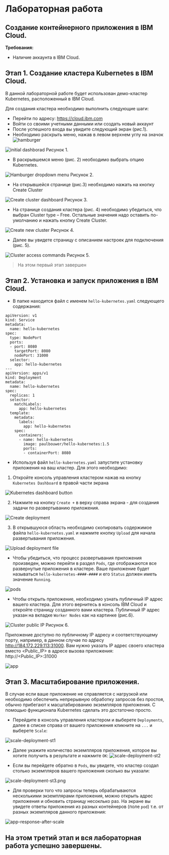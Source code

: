 # Лабораторная работа

## Создание контейнерного приложения в IBM Cloud.

**Требования:**

 - Наличие аккаунта в IBM Cloud.

## Этап 1. Создание кластера  Kubernetes в IBM Cloud.

В данной лабораторной работе будет использован демо-кластер Kubernetes, расположенный в IBM Cloud.

Для создания кластера необходимо выполнить следующие шаги:
- Перейти по адресу: https://cloud.ibm.com
- Войти  со своими учетными данными или создать новый аккаунт
- После успешного входа вы увидите следующий экран (рис.1).
- Необходимо раскрыть меню, нажав в левом верхнем углу на значок ![hamburger](./images/hamburger-menu.png)

![initial dashborad](./images/dashboard-inital.png) 
Рисунок 1.


- В раскрывшемся меню (рис. 2) необходимо выбрать опцию Kubernetes.

![Hamburger dropdown menu](./images/hamburger-dropdown-menu.png)
Рисунок 2.

- На открывшейся странице (рис.3) необходимо нажать на кнопку  Create Cluster

![Create cluster dashboard](./images/create-cluster-dashboard.png) 
Рисунок 3.

- На странице создания кластера (рис. 4) необходимо убедиться, что выбран Cluster type – Free. Остальные значения надо оставить по-умолчанию и нажать кнопку Create Cluster.

![Create new cluster](./images/create-new-cluster.png)
Рисунок 4.


- Далее вы увидете страницу с описанием настроек для подключения (рис. 5).

![Cluster access commands](./images/cluster-access-commands.png)
Рисунок 5.

> На этом первый этап завершен

## Этап 2. Установка и запуск приложения в IBM Cloud.

- В папке находится файл с именем `hello-kubernetes.yaml` следующего содержания:

````
apiVersion: v1
kind: Service
metadata:
  name: hello-kubernetes
spec:
  type: NodePort
  ports:
  - port: 8080
    targetPort: 8080
    nodePort: 31000
  selector:
    app: hello-kubernetes
---
apiVersion: apps/v1
kind: Deployment
metadata:
  name: hello-kubernetes
spec:
  replicas: 1
  selector:
    matchLabels:
      app: hello-kubernetes
  template:
    metadata:
      labels:
        app: hello-kubernetes
    spec:
      containers:
      - name: hello-kubernetes
        image: paulbouwer/hello-kubernetes:1.5
        ports:
        - containerPort: 8080
````

- Используя файл `hello-kubernetes.yaml` запустите установку приложения на ваш кластер. Для этого необходимо:
1. Откройте консоль управления кластером нажав на кнопку `Kubernetes Dashboard` в правой части экрана 

![Kubernetes dashboard button](./images/kubernetes-dashboard-button.png)

2. Нажмите на кнопку `Create +` в верху справа экрана - для создания задачи по развертыванию приложения. 

![Create deployment](./images/create-deployment-button.png)

3. В открывшуюся область необходимо скопировать содержимое файла `hello-kubernetes.yaml` и нажмите кнопку `Upload` для начала развертывания приложения.

![Upload deployment file](./images/create-deployment-textarea.png)

- Чтобы убедиться, что процесс развертывания приложения произведен, можно перейти в раздел `Pods`, где отображаются все развернутые приложения в кластере. Ваше приложение будет называться `hello-kubernetes-####-####` и его `Status` должен иметь значение `Running`.

![pods](./images/pods.png)


- Чтобы открыть приложение, необходимо узнать публичный IP адрес вашего кластера. Для этого вернитесь в консоль IBM Cloud и откройте страницу созданного вами кластера. Публичный IP адрес указан на вкладке `Worker Nodes` как на картинке (рис.6).

![Cluster public IP](./images/cluster-public-ip.png)
Рисунок 6.

Приложение доступно по публичному IP адресу и соответствующему порту, например, в данном случае по адресу http://184.172.229.113:31000. Вам нужно указать IP адрес своего кластера вместо <Public_IP> в адресе вызова приложения: http://<Public_IP>:31000

![app](./images/app.png)


## Этап 3. Масштабирование приложения.

В случае если ваше приложение не справляется с нагрузкой или необходимо обеспечить непрерывную обработку запросов без простоя, обычно прибегают к масштабированию экземпляров приложения. С помощью функционала Kubernetes сделать это достаточно просто. 

- Перейдите в консоль управления кластером и выберете `Deployments`, далее в списке справа от вашего приложения кликните на `...` и выберете `Scale`:

![scale-deployment-st1](./images/scale-deployment-st1.png)

- Далее укажите количество экземпляров приложения, которое вы хотите получить в результате и нажмите `OK`:
![scale-deployment-st2](./images/scale-deployment-st2.png)

- Если вы перейдете обратно в `Pods`, вы увидете, что кластер создал столько экземпляров вашего приложения сколько вы указали:

![scale-deployment-st3.png](./images/scale-deployment-st3.png)


- Для проверки того что запросы теперь обрабатываются несколькими экземплярами приложения, можно открыть адрес приложения и обновить страницу несоклько раз. На экране вы увидете ответы приложения из разных контейнеров (поле `pod`) т.е. от разных экземпляров данного приложения:

![app-response-after-scale](./images/app-response-after-scale.png)

## На этом третий этап и вся лабораторная работа успешно завершены.

